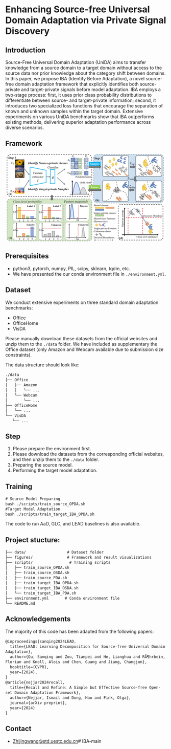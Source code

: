 # Enhancing Source-free Universal Domain Adaptation via Private Signal Discovery

## Introduction
Source-Free Universal Domain Adaptation (UniDA) aims to transfer knowledge from a source domain to a target domain without access to the source data nor prior knowledge about the category shift between domains.
In this paper, we propose IBA (Identify Before Adaptation), a novel source-free domain adaptation framework that explicitly identifies both source-private and target-private signals before model adaptation. IBA employs a two-stage process: first, it uses prior class probability distributions to differentiate between source- and target-private information; second, it introduces two specialized loss functions that encourage the separation of known and unknown samples within the target domain. Extensive experiments on various UniDA benchmarks show that IBA outperforms existing methods, delivering superior adaptation performance across diverse scenarios.

## Framework
![alt text](image.png)
## Prerequisites
- python3, pytorch, numpy, PIL, scipy, sklearn, tqdm, etc.
- We have presented the our conda environment file in `./environment.yml`.

## Dataset
We conduct extensive experiments on three standard domain adaptation benchmarks:
- Office
- OfficeHome
- VisDA

Please manually download these datasets from the official websites and unzip them to the `./data` folder. We have included as supplementary the Office dataset (only Amazon and Webcam available due to submission size constraints).

The data structure should look like:

```
./data
├── Office
│   ├── Amazon
│   │   └── ...
│   └── Webcam
│       └── ...
├── OfficeHome
│   └── ...
└── VisDA
   └── ...
```
## Step
1. Please prepare the environment first.
2. Please download the datasets from the corresponding official websites, and then unzip them to the `./data` folder.
3. Preparing the source model.
4. Performing the target model adaptation.
## Training
```
# Source Model Preparing
bash ./scripts/train_source_OPDA.sh
#Target Model Adaptation
bash ./scripts/train_target_IBA_OPDA.sh
```
The code to run AaD, GLC, and LEAD baselines is also available. 

## Project stucture: 
```
├── data/                  # Dataset folder
├── figures/               # Framework and result visualizations
├── scripts/                # Training scripts
│   ├── train_source_OPDA.sh
│   ├── train_source_OSDA.sh
│   ├── train_source_PDA.sh
│   ├── train_target_IBA_OPDA.sh
│   ├── train_target_IBA_OSDA.sh
│   └── train_target_IBA_PDA.sh
├── environment.yml       # Conda environment file
└── README.md
```

## Acknowledgements 
The majority of this code has been adapted from the following papers:
```
@inproceedings{sanqing2024LEAD,
  title={LEAD: Learning Decomposition for Source-free Universal Domain Adaptation},
  author={Qu, Sanqing and Zou, Tianpei and He, Lianghua and RÃ¶hrbein, Florian and Knoll, Alois and Chen, Guang and Jiang, Changjun},
  booktitle={CVPR},
  year={2024},
}
@article{nejjar2024recall,
  title={Recall and Refine: A Simple but Effective Source-free Open-set Domain Adaptation Framework},
  author={Nejjar, Ismail and Dong, Hao and Fink, Olga},
  journal={arXiv preprint},
  year={2024}
}
```


## Contact
- Zhijingwang@std.uestc.edu.cn# IBA-main
